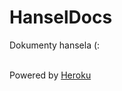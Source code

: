 <h1> HanselDocs </h1>

Dokumenty hansela (:

<br>
 Powered by <a href=https://www.heroku.com>Heroku</a>

